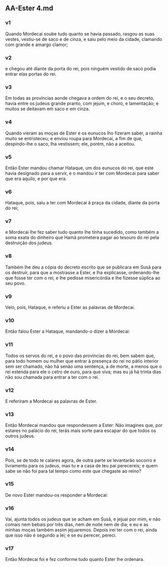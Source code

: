 ## AA-Ester 4.md
### v1
 Quando Mordecai soube tudo quanto se havia passado, rasgou as suas vestes, vestiu-se de saco e de cinza, e saiu pelo meio da cidade, clamando com grande e amargo clamor;
### v2
 e chegou até diante da porta do rei, pois ninguém vestido de saco podia entrar elas portas do rei.
### v3
 Em todas as províncias aonde chegava a ordem do rei, e o seu decreto, havia entre os judeus grande pranto, com jejum, e choro, e lamentação; e muitos se deitavam em saco e em cinza.
### v4
 Quando vieram as moças de Ester e os eunucos lho fizeram saber, a rainha muito se entristeceu; e enviou roupa para Mordecai, a fim de que, despindo-lhe o saco, lha vestissem; ele, porém, não a aceitou.
### v5
 Então Ester mandou chamar Hataque, um dos eunucos do rei, que este havia designado para a servir, e o mandou ir ter com Mordecai para saber que era aquilo, e por que era.
### v6
 Hataque, pois, saiu a ter com Mordecai à praça da cidade, diante da porta do rei;
### v7
 e Mordecai lhe fez saber tudo quanto lhe tinha sucedido, como também a soma exata do dinheiro que Hamã prometera pagar ao tesouro do rei pela destruição dos judeus.
### v8
 Também lhe deu a cópia do decreto escrito que se publicara em Susã para os destruir, para que a mostrasse a Ester, e lha explicasse, ordenando-lhe que fosse ter com o rei, e lhe pedisse misericórdia e lhe fizesse súplica ao seu povo.
### v9
 Veio, pois, Hataque, e referiu a Ester as palavras de Mordecai.
### v10
 Então falou Ester a Hataque, mandando-o dizer a Mordecai:
### v11
 Todos os servos do rei, e o povo das províncias do rei, bem sabem que, para todo homem ou mulher que entrar à presença do rei no pátio interior sem ser chamado, não há senão uma sentença, a de morte, a menos que o rei estenda para ele o cetro de ouro, para que viva; mas eu já há trinta dias não sou chamada para entrar a ter com o rei.
### v12
 E referiram a Mordecai as palavras de Ester.
### v13
 Então Mordecai mandou que respondessem a Ester: Não imagines que, por estares no palácio do rei, terás mais sorte para escapar do que todos os outros judeus.
### v14
 Pois, se de todo te calares agora, de outra parte se levantarão socorro e livramento para os judeus, mas tu e a casa de teu pai perecereis; e quem sabe se não foi para tal tempo como este que chegaste ao reino?
### v15
 De novo Ester mandou-os responder a Mordecai:
### v16
 Vai, ajunta todos os judeus que se acham em Susã, e jejuai por mim, e não comais nem bebais por três dias, nem de noite nem de dia; e eu e as minhas moças também assim jejuaremos. Depois irei ter com o rei, ainda que isso não é segundo a lei; e se eu perecer, pereci.
### v17
 Então Mordecai foi e fez conforme tudo quanto Ester lhe ordenara.
